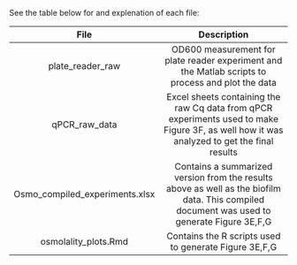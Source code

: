 See the table below for and explenation of each file:

|**File** | **Description** |
| :---: | :---: |
| plate_reader_raw | OD600 measurement for plate reader experiment and the Matlab scripts to process and plot the data |
| qPCR_raw_data | Excel sheets containing the raw Cq data from qPCR experiments used to make Figure 3F, as well how it was analyzed to get the final results |
| Osmo_compiled_experiments.xlsx | Contains a summarized version from the results above as well as the biofilm data. This compiled document was used to generate Figure 3E,F,G |
| osmolality_plots.Rmd | Contains the R scripts used to generate Figure 3E,F,G |
